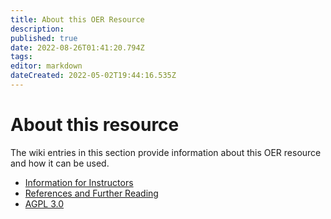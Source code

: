 ```yaml
---
title: About this OER Resource
description: 
published: true
date: 2022-08-26T01:41:20.794Z
tags: 
editor: markdown
dateCreated: 2022-05-02T19:44:16.535Z
---
```


# About this resource

The wiki entries in this section provide information about this OER resource and how it can be used.

- [Information for Instructors](/aboutOER/instructorInfo)
- [References and Further Reading](aboutOER/references)
- [AGPL 3.0](/aboutOER/license)


